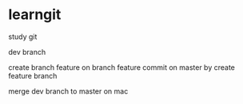 # learngit
study git

dev branch

create branch feature on branch feature
commit on master by create feature branch


merge dev branch to master on mac



